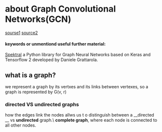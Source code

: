 # about Graph Convolutional Networks(GCN)
[sourse1](https://medium.com/analytics-vidhya/getting-the-intuition-of-graph-neural-networks-a30a2c34280d)
[source2](https://medium.com/@BorisAKnyazev/tutorial-on-graph-neural-networks-for-computer-vision-and-beyond-part-1-3d9fada3b80d)

#### keywords or unmentiond useful further material:
[Spektral](https://spektral.graphneural.network/) a Python library for Graph Neural Networks based on Keras and Tensorflow 2 developed by Daniele Grattarola.

## what is a graph?
we represent a graph by its vertxes and its links between vertexes, so a graph is represented by G(v, r)
### directed VS undirected graphs
how the edges link the nodes allws us t o distinguish between a __directed __ vs __undirected__ graph.\\
__complete graph__, where each node is connected to all other nodes.
